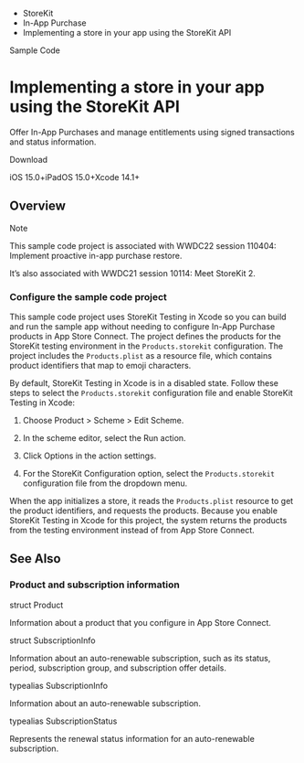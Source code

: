 

- StoreKit
- In-App Purchase
-  Implementing a store in your app using the StoreKit API 

Sample Code

# Implementing a store in your app using the StoreKit API

Offer In-App Purchases and manage entitlements using signed transactions and status information.

Download

iOS 15.0+iPadOS 15.0+Xcode 14.1+

## Overview

Note

This sample code project is associated with WWDC22 session 110404: Implement proactive in-app purchase restore.

It’s also associated with WWDC21 session 10114: Meet StoreKit 2.

### Configure the sample code project

This sample code project uses StoreKit Testing in Xcode so you can build and run the sample app without needing to configure In-App Purchase products in App Store Connect. The project defines the products for the StoreKit testing environment in the `Products.storekit` configuration. The project includes the `Products.plist` as a resource file, which contains product identifiers that map to emoji characters.

By default, StoreKit Testing in Xcode is in a disabled state. Follow these steps to select the `Products.storekit` configuration file and enable StoreKit Testing in Xcode:

1.  Choose Product \> Scheme \> Edit Scheme.

2.  In the scheme editor, select the Run action.

3.  Click Options in the action settings.

4.  For the StoreKit Configuration option, select the `Products.storekit` configuration file from the dropdown menu.

When the app initializes a store, it reads the `Products.plist` resource to get the product identifiers, and requests the products. Because you enable StoreKit Testing in Xcode for this project, the system returns the products from the testing environment instead of from App Store Connect.

## See Also

### Product and subscription information

struct Product

Information about a product that you configure in App Store Connect.

struct SubscriptionInfo

Information about an auto-renewable subscription, such as its status, period, subscription group, and subscription offer details.

typealias SubscriptionInfo

Information about an auto-renewable subscription.

typealias SubscriptionStatus

Represents the renewal status information for an auto-renewable subscription.

